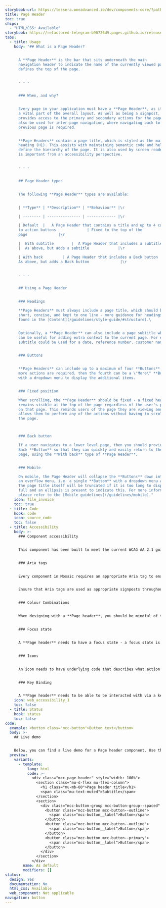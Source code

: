 ```yaml
---
storybook-url: https://tessera.oneadvanced.io/dev/components-core/?path=/docs/html-button--as-default
title: Page Header
toc: true
chips:
  - "HTML/CSS: Available"
storybook: https://refactored-telegram-b90726d9.pages.github.io/release/?path=/docs/components-page-header-introduction
tabs:
  - title: Usage
    body: "## What is a Page Header?


      A **Page Header** is the bar that sits underneath the main
      navigation header to indicate the name of the currently viewed page. It
      defines the top of the page.


      - - -


      ### When, and why?


      Every page in your application must have a **Page Header**, as it is
      a vital part of the overall layout. As well as being a signpost, it also
      provides access to the primary and secondary actions for the page. It can
      also be used for inter-page navigation, where navigating back to the
      previous page is required.


      **Page Headers** contain a page title, which is styled as the main
      heading (H1). This assists with maintaining semantic code and helps to
      define the hierarchy of the page. It is also used by screen readers, which
      is important from an accessibility perspective.


      - - -


      ## Page Header types


      The following **Page Header** types are available:


      | **Type** | **Description** | **Behaviour** |\r

      | -------- | --------------- | ------------- |\r

      | Default  |   A Page Header that contains a title and up to 4 call
      to action buttons              | Fixed to the top of the
      page              |\r

      |  With subtitle        |  A Page Header that includes a subtitle
      |  As above, but adds a subtitle             |\r

      | With back         | A Page Header that includes a Back button  |
      As above, but adds a Back button              |\r


      - - -


      ## Using a Page Header


      ### Headings

      **Page Headers** must always include a page title, which should be
      short, concise, and kept to one line - more guidance for headings can be
      found in the [Content](/guidelines/style-guide/#structure).\ 


      Optionally, a **Page Header** can also include a page subtitle which
      can be useful for adding extra context to the current page. For example, a
      subtitle could be used for a date, reference number, customer name, etc.


      ### Buttons


      **Page Headers** can include up to a maximum of four **Buttons**. If
      more actions are required, then the fourth can be a \"More\" **Button**,
      with a dropdown menu to display the additional items.


      ### Fixed position

      When scrolling, the **Page Header** should be fixed - a fixed header
      remains visible at the top of the page regardless of the user's position
      on that page. This reminds users of the page they are viewing and also
      allows them to perform any of the actions without having to scroll back
      the page.



      ### Back button

      If a user navigates to a lower level page, then you should provide a
      Back **Button** so that they can quickly and easily return to the previous
      page, using the **With back** type of **Page Header**.


      ### Mobile

      On mobile, the Page Header will collapse the **Buttons** down into
      an overflow menu, i.e. a single **Button** with a dropdown menu attached.
      The page title itself will be truncated if it is too long to display in
      full and an ellipsis is present to indicate this. For more information,
      please refer to the [Mobile guidelines](/guidelines/mobile)."
    icon: file_invoice
    toc: true
  - title: Code
    hook: code
    icon: source_code
    toc: false
  - title: Accessibility
    body: >-
      ### Component accessibility


      This component has been built to meet the current WCAG AA 2.1 guidelines. We also test these components against the guidelines before release.


      ### Aria tags


      Every component in Mosaic requires an appropriate Aria tag to ensure that screen readers can effectively parse the page. Aria tags are provided as part of Mosaic. Please do not override these without good reason.


      Ensure that Aria tags are used as appropriate signposts throughout the product.


      ### Colour Combinations


      When designing with a **Page header**, you should be mindful of the colour combinations you are using. The components have been designed with this in mind, but if you are using colours that are not part of the default component, please ensure that there is a clear colour contrast within the parts of the component and between the **Page header** and the background it is on. To check the contrast, please use [WebAIM's contrast checker](https://webaim.org/resources/contrastchecker/).


      ### Focus state


      A **Page header** needs to have a focus state - a focus state is when you tab into an element to interact with it. Ensure that users can use their keyboard to focus on the contents within the **Page header**.


      ### Icons


      An icon needs to have underlying code that describes what action the icon takes. the labels should be specific - for example, 'bin' icon for delete should be labelled 'delete'. not 'bin'.


      ### Key Binding


      A **Page header** needs to be able to be interacted with via a keyboard. Where possible we will provide key-binds within our Mosaic component or there will be default HTML ones. If this isn't the case then please implement logical key-binds for all intractable components.
    icon: web_accessibility_1
    toc: false
  - title: Status
    hook: status
    toc: false
code:
  example: <button class="mcc-button">Button text</button>
  body: >-
    ## Live demo


    Below, you can find a live demo for a Page header component. Use the drop-down menus and radio buttons to view the different Page header Types and Variants.
  preview:
    variants:
      - template:
          lang: html
          code: >-
            <div class="mcc-page-header" style="width: 100%">
              <section class="mu-d-flex mu-flex-column">
                <h1 class="mu-mb-00">Page header title</h1>
                <span class="mu-text-muted">Subtitle</span>
              </section>
              <section>
                <div class="mcc-button-group mcc-button-group--spaced" role="group" aria-label="Page header buttons">
                  <button class="mcc-button mcc-button--outline">
                    <span class="mcc-button__label">Button</span>
                  </button>
                  <button class="mcc-button mcc-button--outline">
                    <span class="mcc-button__label">Button</span>
                  </button>
                  <button class="mcc-button mcc-button--primary">
                    <span class="mcc-button__label">Button</span>
                  </button>
                </div>
              </section>
            </div>
        name: As default
        modifiers: []
status:
  design: Yes
  documentation: No
  html_css: Available
  web_component: Not applicable
navigation: button
---
```

